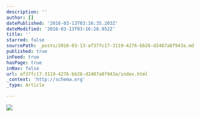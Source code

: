 ```yaml
---
description: ''
author: []
datePublished: '2016-03-13T03:16:35.203Z'
dateModified: '2016-03-13T03:16:28.952Z'
title: ''
starred: false
sourcePath: _posts/2016-03-13-af37fc17-3119-4276-bb26-d2487a8f943a.md
published: true
inFeed: true
hasPage: true
inNav: false
url: af37fc17-3119-4276-bb26-d2487a8f943a/index.html
_context: 'http://schema.org'
_type: Article

---
```

![](https://the-grid-user-content.s3-us-west-2.amazonaws.com/94fc6c67-6c0b-4332-a3b6-425dd44017cb.png)